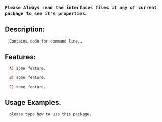 ### `Please Always read the interfaces files if any of current package to see it's properties`.

## Description:

```sh
  Contains code for command line..
```

## Features:

```sh
  A) some feature.

  B) some feature.

  C) some feature.
```

## Usage Examples.

```sh
  please type how to use this package.
```
